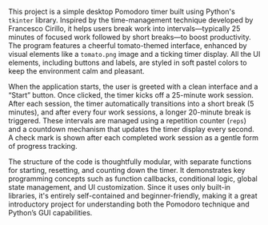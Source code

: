 This project is a simple desktop Pomodoro timer built using Python's `tkinter` library. Inspired by the time-management technique developed by Francesco Cirillo, it helps users break work into intervals—typically 25 minutes of focused work followed by short breaks—to boost productivity. The program features a cheerful tomato-themed interface, enhanced by visual elements like a `tomato.png` image and a ticking timer display. All the UI elements, including buttons and labels, are styled in soft pastel colors to keep the environment calm and pleasant.

When the application starts, the user is greeted with a clean interface and a “Start” button. Once clicked, the timer kicks off a 25-minute work session. After each session, the timer automatically transitions into a short break (5 minutes), and after every four work sessions, a longer 20-minute break is triggered. These intervals are managed using a repetition counter (`reps`) and a countdown mechanism that updates the timer display every second. A check mark is shown after each completed work session as a gentle form of progress tracking.

The structure of the code is thoughtfully modular, with separate functions for starting, resetting, and counting down the timer. It demonstrates key programming concepts such as function callbacks, conditional logic, global state management, and UI customization. Since it uses only built-in libraries, it's entirely self-contained and beginner-friendly, making it a great introductory project for understanding both the Pomodoro technique and Python’s GUI capabilities.